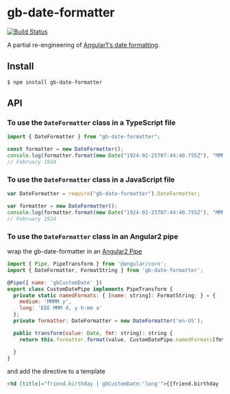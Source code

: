# gb-date-formatter

[![Build Status](https://travis-ci.org/GaryB432/gb-date-formatter.svg?branch=master)](https://travis-ci.org/GaryB432/gb-date-formatter)

A partial re-engineering of [Angular1's date formatting](https://docs.angularjs.org/api/ng/filter/date).

## Install

    $ npm install gb-date-formatter

## API

### To use the `DateFormatter` class in a TypeScript file

```ts
import { DateFormatter } from "gb-date-formatter";

const formatter = new DateFormatter();
console.log(formatter.format(new Date("1924-02-25T07:44:40.755Z"), "MMMM y"));
// February 1924

```

### To use the `DateFormatter` class in a JavaScript file

```js
var DateFormatter = require("gb-date-formatter").DateFormatter;

var formatter = new DateFormatter();
console.log(formatter.format(new Date("1924-02-25T07:44:40.755Z"), "MMMM y"));
// February 1924
```

### To use the `DateFormatter` class in an Angular2 pipe

wrap the gb-date-formatter in an [Angular2 Pipe](https://angular.io/docs/ts/latest/guide/pipes.html)
```js
import { Pipe, PipeTransform } from '@angular/core';
import { DateFormatter, FormatString } from 'gb-date-formatter';

@Pipe({ name: 'gbCustomDate' })
export class CustomDatePipe implements PipeTransform {
  private static namedFormats: { [name: string]: FormatString; } = {
    medium: 'MMMM y',
    long: 'EEE MMM d, y h:mm a'
  };
  private formatter: DateFormatter = new DateFormatter('en-US');

  public transform(value: Date, fmt: string): string {
    return this.formatter.format(value, CustomDatePipe.namedFormats[fmt]);

  }
}
```

and add the directive to a template
```html
<td [title]="friend.birthday | gbCustomDate:'long'">{{friend.birthday | gbCustomDate:'medium'}}</td>
```
